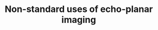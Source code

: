 ---
title: "Non-standard uses of echo-planar imaging"
project_id: 
conf_date: 1991-02-06
conference_id: ""
presenters:
   - peter_bandettini
summary: "Biophysics Research Institute. Medical College of Wisconsin"
file: /assets/presentations/
filename: 
layout: presentation
---
